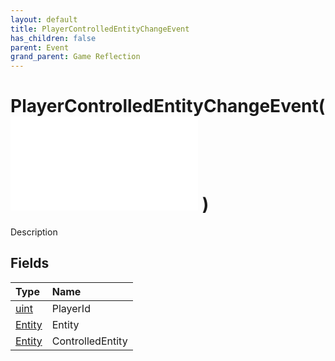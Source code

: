 ```yaml
---
layout: default
title: PlayerControlledEntityChangeEvent
has_children: false
parent: Event
grand_parent: Game Reflection
---
```

# PlayerControlledEntityChangeEvent( ![ EntityEventBase ](/game-reflection/events/entity_event_base.md) )
Description 

## Fields
| Type | Name |
|:-------------|:--------------|
| [uint](/game-reflection/components/uint.md) | PlayerId |
| [Entity](/game-reflection/classes/entity.md) | Entity |
| [Entity](/game-reflection/classes/entity.md) | ControlledEntity |
